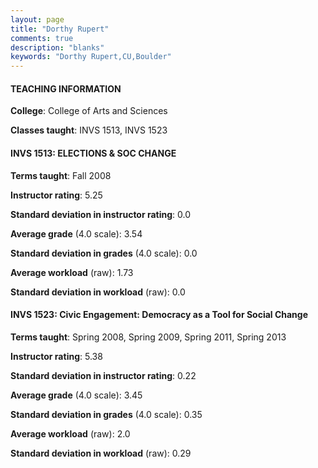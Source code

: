 ```yaml
---
layout: page
title: "Dorthy Rupert" 
comments: true
description: "blanks"
keywords: "Dorthy Rupert,CU,Boulder"
---
```

<head>
<script src="https://ajax.googleapis.com/ajax/libs/jquery/2.1.3/jquery.min.js"></script>
<script src="https://dl.dropboxusercontent.com/s/pc42nxpaw1ea4o9/highcharts.js?dl=0"></script>
<!-- <script src="../assets/js/highcharts.js"></script> -->
<style type="text/css">@font-face {
	font-family: "Bebas Neue";
	src: url(https://www.filehosting.org/file/details/544349/BebasNeue Regular.otf) format("opentype");
	}
	h1.Bebas { 
		font-family: "Bebas Neue", Verdana, Tahoma;
	}
</style>
</head>
	   
#### TEACHING INFORMATION

**College**: College of Arts and Sciences

**Classes taught**: INVS 1513, INVS 1523

#### INVS 1513: ELECTIONS & SOC CHANGE

**Terms taught**: Fall 2008

**Instructor rating**: 5.25

**Standard deviation in instructor rating**: 0.0

**Average grade** (4.0 scale): 3.54

**Standard deviation in grades** (4.0 scale): 0.0

**Average workload** (raw): 1.73

**Standard deviation in workload** (raw): 0.0

#### INVS 1523: Civic Engagement: Democracy as a Tool for Social Change

**Terms taught**: Spring 2008, Spring 2009, Spring 2011, Spring 2013

**Instructor rating**: 5.38

**Standard deviation in instructor rating**: 0.22

**Average grade** (4.0 scale): 3.45

**Standard deviation in grades** (4.0 scale): 0.35

**Average workload** (raw): 2.0

**Standard deviation in workload** (raw): 0.29

